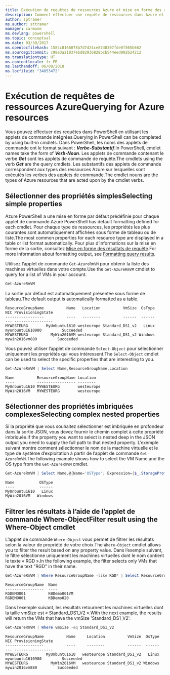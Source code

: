 ```yaml
---
title: Exécution de requêtes de ressources Azure et mise en forme des résultats | Microsoft Docs
description: Comment effectuer une requête de ressources dans Azure et mettre en forme les résultats.
author: sptramer
ms.author: sttramer
manager: carmonm
ms.devlang: powershell
ms.topic: conceptual
ms.date: 03/30/2017
ms.openlocfilehash: 1584c8166078b7d7d24ce8748307fde0f565b662
ms.sourcegitcommit: c98e3a21037ebd82936828bcb544eed902b24212
ms.translationtype: HT
ms.contentlocale: fr-FR
ms.lasthandoff: 06/08/2018
ms.locfileid: "34853472"
---
```

# <a name="querying-for-azure-resources"></a><span data-ttu-id="ba9e1-103">Exécution de requêtes de ressources Azure</span><span class="sxs-lookup"><span data-stu-id="ba9e1-103">Querying for Azure resources</span></span>

<span data-ttu-id="ba9e1-104">Vous pouvez effectuer des requêtes dans PowerShell en utilisant les applets de commande intégrées.</span><span class="sxs-lookup"><span data-stu-id="ba9e1-104">Querying in PowerShell can be completed by using built-in cmdlets.</span></span> <span data-ttu-id="ba9e1-105">Dans PowerShell, les noms des applets de commande ont le format suivant : **_Verbe-Substantif_**.</span><span class="sxs-lookup"><span data-stu-id="ba9e1-105">In PowerShell, cmdlet names take the form of **_Verb-Noun_**.</span></span> <span data-ttu-id="ba9e1-106">Les applets de commande contenant le verbe **_Get_** sont les applets de commande de requête.</span><span class="sxs-lookup"><span data-stu-id="ba9e1-106">The cmdlets using the verb **_Get_** are the query cmdlets.</span></span> <span data-ttu-id="ba9e1-107">Les substantifs des applets de commande correspondent aux types des ressources Azure sur lesquelles sont exécutés les verbes des applets de commande.</span><span class="sxs-lookup"><span data-stu-id="ba9e1-107">The cmdlet nouns are the types of Azure resources that are acted upon by the cmdlet verbs.</span></span>


## <a name="selecting-simple-properties"></a><span data-ttu-id="ba9e1-108">Sélectionner des propriétés simples</span><span class="sxs-lookup"><span data-stu-id="ba9e1-108">Selecting simple properties</span></span>

<span data-ttu-id="ba9e1-109">Azure PowerShell a une mise en forme par défaut prédéfinie pour chaque applet de commande.</span><span class="sxs-lookup"><span data-stu-id="ba9e1-109">Azure PowerShell has default formatting defined for each cmdlet.</span></span> <span data-ttu-id="ba9e1-110">Pour chaque type de ressources, les propriétés les plus courantes sont automatiquement affichées sous forme de tableau ou de liste.</span><span class="sxs-lookup"><span data-stu-id="ba9e1-110">The most common properties for each resource type are displayed in a table or list format automatically.</span></span> <span data-ttu-id="ba9e1-111">Pour plus d’informations sur la mise en forme de la sortie, consultez [Mise en forme des résultats de requête](formatting-output.md).</span><span class="sxs-lookup"><span data-stu-id="ba9e1-111">For more information about formatting output, see [Formatting query results](formatting-output.md).</span></span>

<span data-ttu-id="ba9e1-112">Utilisez l’applet de commande `Get-AzureRmVM` pour obtenir la liste des machines virtuelles dans votre compte.</span><span class="sxs-lookup"><span data-stu-id="ba9e1-112">Use the `Get-AzureRmVM` cmdlet to query for a list of VMs in your account.</span></span>

```powershell
Get-AzureRmVM
```

<span data-ttu-id="ba9e1-113">La sortie par défaut est automatiquement présentée sous forme de tableau.</span><span class="sxs-lookup"><span data-stu-id="ba9e1-113">The default output is automatically formatted as a table.</span></span>

```
ResourceGroupName          Name   Location          VmSize  OsType              NIC ProvisioningState
-----------------          ----   --------          ------  ------              --- -----------------
MYWESTEURG        MyUnbuntu1610 westeurope Standard_DS1_v2   Linux myunbuntu1610980         Succeeded
MYWESTEURG          MyWin2016VM westeurope Standard_DS1_v2 Windows   mywin2016vm880         Succeeded
```

<span data-ttu-id="ba9e1-114">Vous pouvez utiliser l’applet de commande `Select-Object` pour sélectionner uniquement les propriétés qui vous intéressent.</span><span class="sxs-lookup"><span data-stu-id="ba9e1-114">The `Select-Object` cmdlet can be used to select the specific properties that are interesting to you.</span></span>

```powershell
Get-AzureRmVM | Select Name,ResourceGroupName,Location
```

```
Name          ResourceGroupName Location
----          ----------------- --------
MyUnbuntu1610 MYWESTEURG        westeurope
MyWin2016VM   MYWESTEURG        westeurope
```

## <a name="selecting-complex-nested-properties"></a><span data-ttu-id="ba9e1-115">Sélectionner des propriétés imbriquées complexes</span><span class="sxs-lookup"><span data-stu-id="ba9e1-115">Selecting complex nested properties</span></span>

<span data-ttu-id="ba9e1-116">Si la propriété que vous souhaitez sélectionner est imbriquée en profondeur dans la sortie JSON, vous devez fournir le chemin complet à cette propriété imbriquée.</span><span class="sxs-lookup"><span data-stu-id="ba9e1-116">If the property you want to select is nested deep in the JSON output you need to supply the full path to that nested property.</span></span> <span data-ttu-id="ba9e1-117">L’exemple suivant montre comment sélectionner le nom de la machine virtuelle et le type de système d’exploitation à partir de l’applet de commande `Get-AzureRmVM`.</span><span class="sxs-lookup"><span data-stu-id="ba9e1-117">The following example shows how to select the VM Name and the OS type from the `Get-AzureRmVM` cmdlet.</span></span>

```powershell
Get-AzureRmVM | Select Name,@{Name='OSType'; Expression={$_.StorageProfile.OSDisk.OSType}}
```

```
Name           OSType
----           ------
MyUnbuntu1610   Linux
MyWin2016VM   Windows
```

## <a name="filter-result-using-the-where-object-cmdlet"></a><span data-ttu-id="ba9e1-118">Filtrer les résultats à l’aide de l’applet de commande Where-Object</span><span class="sxs-lookup"><span data-stu-id="ba9e1-118">Filter result using the Where-Object cmdlet</span></span>

<span data-ttu-id="ba9e1-119">L’applet de commande `Where-Object` vous permet de filtrer les résultats selon la valeur de propriété de votre choix.</span><span class="sxs-lookup"><span data-stu-id="ba9e1-119">The `Where-Object` cmdlet allows you to filter the result based on any property value.</span></span> <span data-ttu-id="ba9e1-120">Dans l’exemple suivant, le filtre sélectionne uniquement les machines virtuelles dont le nom contient le texte « RGD ».</span><span class="sxs-lookup"><span data-stu-id="ba9e1-120">In the following example, the filter selects only VMs that have the text "RGD" in their name.</span></span>

```powershell
Get-AzureRmVM | Where ResourceGroupName -like RGD* | Select ResourceGroupName,Name
```

```
ResourceGroupName  Name
-----------------  ----
RGDEMO001          KBDemo001VM
RGDEMO001          KBDemo020
```

<span data-ttu-id="ba9e1-121">Dans l’exemple suivant, les résultats retournent les machines virtuelles dont la taille vmSize est « Standard_DS1_V2 ».</span><span class="sxs-lookup"><span data-stu-id="ba9e1-121">With the next example, the results will return the VMs that have the vmSize 'Standard_DS1_V2'.</span></span>

```powershell
Get-AzureRmVM | Where vmSize -eq Standard_DS1_V2
```

```
ResourceGroupName          Name     Location          VmSize  OsType              NIC ProvisioningState
-----------------          ----     --------          ------  ------              --- -----------------
MYWESTEURG        MyUnbuntu1610   westeurope Standard_DS1_v2   Linux myunbuntu1610980         Succeeded
MYWESTEURG          MyWin2016VM   westeurope Standard_DS1_v2 Windows   mywin2016vm880         Succeeded
```
